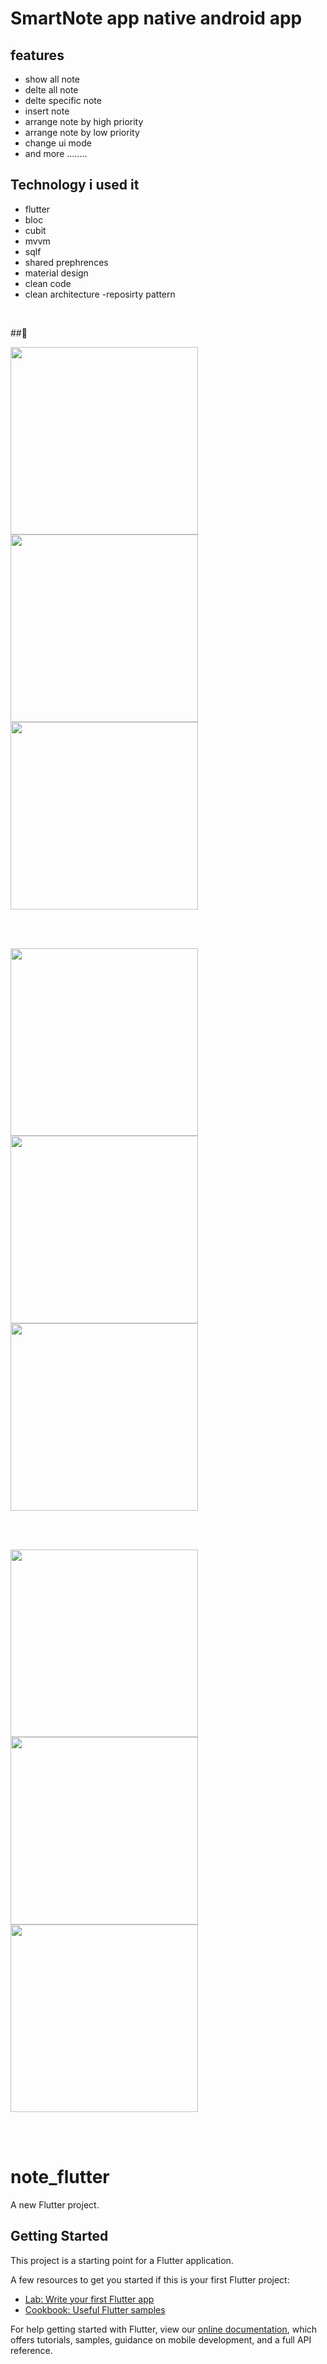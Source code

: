 # SmartNote app native android app

## features
- show all note
- delte all note
- delte specific note
- insert note
- arrange note by high priority
- arrange note by low priority
- change ui mode
- and more ........

## Technology i used it
- flutter
- bloc
- cubit
- mvvm 
- sqlf
- shared prephrences
- material design
- clean code 
- clean architecture
-reposirty pattern

<br/>

##🌴

<img src="1.jpg" width="300"><img src="2.jpg" width="300"><img src="3.jpg" width="300">

<br/>
<br/>

<img src="4.jpg" width="300"><img src="5.jpg" width="300"><img src="6.jpg" width="300">

<br/>
<br/>

<img src="7.jpg" width="300"><img src="8.jpg" width="300"><img src="9.jpg" width="300">


<br/>
<br/>

# note_flutter

A new Flutter project.

## Getting Started

This project is a starting point for a Flutter application.

A few resources to get you started if this is your first Flutter project:

- [Lab: Write your first Flutter app](https://flutter.dev/docs/get-started/codelab)
- [Cookbook: Useful Flutter samples](https://flutter.dev/docs/cookbook)

For help getting started with Flutter, view our
[online documentation](https://flutter.dev/docs), which offers tutorials,
samples, guidance on mobile development, and a full API reference.

